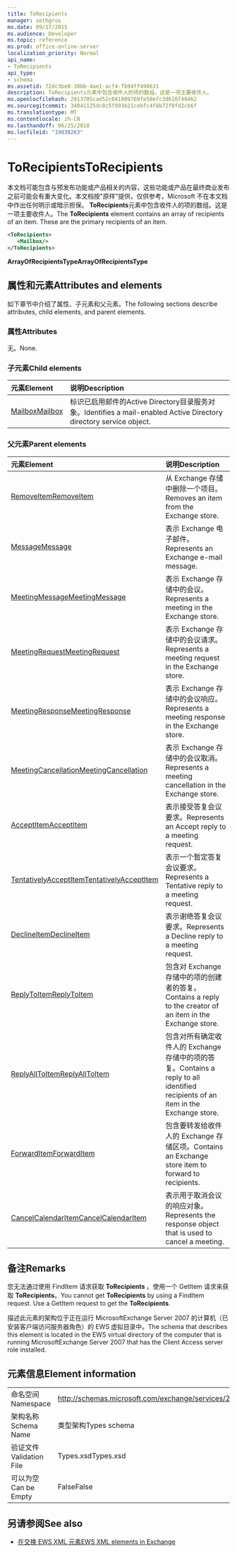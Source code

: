 ```yaml
---
title: ToRecipients
manager: sethgros
ms.date: 09/17/2015
ms.audience: Developer
ms.topic: reference
ms.prod: office-online-server
localization_priority: Normal
api_name:
- ToRecipients
api_type:
- schema
ms.assetid: 72dc3be8-30bb-4ae1-acf4-fb94ff490631
description: ToRecipients元素中包含收件人的项的数组。这是一项主要收件人。
ms.openlocfilehash: 2913705cad52c041809769fe58efc3d616f40462
ms.sourcegitcommit: 34041125dc8c5f993b21cebfc4f8b72f0fd2cb6f
ms.translationtype: MT
ms.contentlocale: zh-CN
ms.lasthandoff: 06/25/2018
ms.locfileid: "19838263"
---
```

# <a name="torecipients"></a><span data-ttu-id="3f60a-104">ToRecipients</span><span class="sxs-lookup"><span data-stu-id="3f60a-104">ToRecipients</span></span>

<span data-ttu-id="3f60a-p102">本文档可能包含与预发布功能或产品相关的内容，这些功能或产品在最终商业发布之前可能会有重大变化。本文档按"原样"提供，仅供参考，Microsoft 不在本文档中作出任何明示或暗示担保。 **ToRecipients**元素中包含收件人的项的数组。这是一项主要收件人。</span><span class="sxs-lookup"><span data-stu-id="3f60a-p102">The **ToRecipients** element contains an array of recipients of an item. These are the primary recipients of an item.</span></span> 
  
```xml
<ToRecipients>
   <Mailbox/>
</ToRecipients>
```

 <span data-ttu-id="3f60a-107">**ArrayOfRecipientsType**</span><span class="sxs-lookup"><span data-stu-id="3f60a-107">**ArrayOfRecipientsType**</span></span>
## <a name="attributes-and-elements"></a><span data-ttu-id="3f60a-108">属性和元素</span><span class="sxs-lookup"><span data-stu-id="3f60a-108">Attributes and elements</span></span>

<span data-ttu-id="3f60a-109">如下章节中介绍了属性、子元素和父元素。</span><span class="sxs-lookup"><span data-stu-id="3f60a-109">The following sections describe attributes, child elements, and parent elements.</span></span>
  
### <a name="attributes"></a><span data-ttu-id="3f60a-110">属性</span><span class="sxs-lookup"><span data-stu-id="3f60a-110">Attributes</span></span>

<span data-ttu-id="3f60a-111">无。</span><span class="sxs-lookup"><span data-stu-id="3f60a-111">None.</span></span>
  
### <a name="child-elements"></a><span data-ttu-id="3f60a-112">子元素</span><span class="sxs-lookup"><span data-stu-id="3f60a-112">Child elements</span></span>

|<span data-ttu-id="3f60a-113">**元素**</span><span class="sxs-lookup"><span data-stu-id="3f60a-113">**Element**</span></span>|<span data-ttu-id="3f60a-114">**说明**</span><span class="sxs-lookup"><span data-stu-id="3f60a-114">**Description**</span></span>|
|:-----|:-----|
|[<span data-ttu-id="3f60a-115">Mailbox</span><span class="sxs-lookup"><span data-stu-id="3f60a-115">Mailbox</span></span>](mailbox.md) <br/> |<span data-ttu-id="3f60a-116">标识已启用邮件的Active Directory目录服务对象。</span><span class="sxs-lookup"><span data-stu-id="3f60a-116">Identifies a mail-enabled Active Directory directory service object.</span></span>  <br/> |
   
### <a name="parent-elements"></a><span data-ttu-id="3f60a-117">父元素</span><span class="sxs-lookup"><span data-stu-id="3f60a-117">Parent elements</span></span>

|<span data-ttu-id="3f60a-118">**元素**</span><span class="sxs-lookup"><span data-stu-id="3f60a-118">**Element**</span></span>|<span data-ttu-id="3f60a-119">**说明**</span><span class="sxs-lookup"><span data-stu-id="3f60a-119">**Description**</span></span>|
|:-----|:-----|
|[<span data-ttu-id="3f60a-120">RemoveItem</span><span class="sxs-lookup"><span data-stu-id="3f60a-120">RemoveItem</span></span>](removeitem.md) <br/> |<span data-ttu-id="3f60a-121">从 Exchange 存储中删除一个项目。</span><span class="sxs-lookup"><span data-stu-id="3f60a-121">Removes an item from the Exchange store.</span></span>  <br/> |
|[<span data-ttu-id="3f60a-122">Message</span><span class="sxs-lookup"><span data-stu-id="3f60a-122">Message</span></span>](message-ex15websvcsotherref.md) <br/> |<span data-ttu-id="3f60a-123">表示 Exchange 电子邮件。</span><span class="sxs-lookup"><span data-stu-id="3f60a-123">Represents an Exchange e-mail message.</span></span>  <br/> |
|[<span data-ttu-id="3f60a-124">MeetingMessage</span><span class="sxs-lookup"><span data-stu-id="3f60a-124">MeetingMessage</span></span>](meetingmessage.md) <br/> |<span data-ttu-id="3f60a-125">表示 Exchange 存储中的会议。</span><span class="sxs-lookup"><span data-stu-id="3f60a-125">Represents a meeting in the Exchange store.</span></span>  <br/> |
|[<span data-ttu-id="3f60a-126">MeetingRequest</span><span class="sxs-lookup"><span data-stu-id="3f60a-126">MeetingRequest</span></span>](meetingrequest.md) <br/> |<span data-ttu-id="3f60a-127">表示 Exchange 存储中的会议请求。</span><span class="sxs-lookup"><span data-stu-id="3f60a-127">Represents a meeting request in the Exchange store.</span></span>  <br/> |
|[<span data-ttu-id="3f60a-128">MeetingResponse</span><span class="sxs-lookup"><span data-stu-id="3f60a-128">MeetingResponse</span></span>](meetingresponse.md) <br/> |<span data-ttu-id="3f60a-129">表示 Exchange 存储中的会议响应。</span><span class="sxs-lookup"><span data-stu-id="3f60a-129">Represents a meeting response in the Exchange store.</span></span>  <br/> |
|[<span data-ttu-id="3f60a-130">MeetingCancellation</span><span class="sxs-lookup"><span data-stu-id="3f60a-130">MeetingCancellation</span></span>](meetingcancellation.md) <br/> |<span data-ttu-id="3f60a-131">表示 Exchange 存储中的会议取消。</span><span class="sxs-lookup"><span data-stu-id="3f60a-131">Represents a meeting cancellation in the Exchange store.</span></span>  <br/> |
|[<span data-ttu-id="3f60a-132">AcceptItem</span><span class="sxs-lookup"><span data-stu-id="3f60a-132">AcceptItem</span></span>](acceptitem.md) <br/> |<span data-ttu-id="3f60a-133">表示接受答复会议要求。</span><span class="sxs-lookup"><span data-stu-id="3f60a-133">Represents an Accept reply to a meeting request.</span></span>  <br/> |
|[<span data-ttu-id="3f60a-134">TentativelyAcceptItem</span><span class="sxs-lookup"><span data-stu-id="3f60a-134">TentativelyAcceptItem</span></span>](tentativelyacceptitem.md) <br/> |<span data-ttu-id="3f60a-135">表示一个暂定答复会议要求。</span><span class="sxs-lookup"><span data-stu-id="3f60a-135">Represents a Tentative reply to a meeting request.</span></span>  <br/> |
|[<span data-ttu-id="3f60a-136">DeclineItem</span><span class="sxs-lookup"><span data-stu-id="3f60a-136">DeclineItem</span></span>](declineitem.md) <br/> |<span data-ttu-id="3f60a-137">表示谢绝答复会议要求。</span><span class="sxs-lookup"><span data-stu-id="3f60a-137">Represents a Decline reply to a meeting request.</span></span>  <br/> |
|[<span data-ttu-id="3f60a-138">ReplyToItem</span><span class="sxs-lookup"><span data-stu-id="3f60a-138">ReplyToItem</span></span>](replytoitem.md) <br/> |<span data-ttu-id="3f60a-139">包含对 Exchange 存储中的项的创建者的答复。</span><span class="sxs-lookup"><span data-stu-id="3f60a-139">Contains a reply to the creator of an item in the Exchange store.</span></span>  <br/> |
|[<span data-ttu-id="3f60a-140">ReplyAllToItem</span><span class="sxs-lookup"><span data-stu-id="3f60a-140">ReplyAllToItem</span></span>](replyalltoitem.md) <br/> |<span data-ttu-id="3f60a-141">包含对所有确定收件人的 Exchange 存储中的项的答复。</span><span class="sxs-lookup"><span data-stu-id="3f60a-141">Contains a reply to all identified recipients of an item in the Exchange store.</span></span>  <br/> |
|[<span data-ttu-id="3f60a-142">ForwardItem</span><span class="sxs-lookup"><span data-stu-id="3f60a-142">ForwardItem</span></span>](forwarditem.md) <br/> |<span data-ttu-id="3f60a-143">包含要转发给收件人的 Exchange 存储区项。</span><span class="sxs-lookup"><span data-stu-id="3f60a-143">Contains an Exchange store item to forward to recipients.</span></span>  <br/> |
|[<span data-ttu-id="3f60a-144">CancelCalendarItem</span><span class="sxs-lookup"><span data-stu-id="3f60a-144">CancelCalendarItem</span></span>](cancelcalendaritem.md) <br/> |<span data-ttu-id="3f60a-145">表示用于取消会议的响应对象。</span><span class="sxs-lookup"><span data-stu-id="3f60a-145">Represents the response object that is used to cancel a meeting.</span></span>  <br/> |
   
## <a name="remarks"></a><span data-ttu-id="3f60a-146">备注</span><span class="sxs-lookup"><span data-stu-id="3f60a-146">Remarks</span></span>

<span data-ttu-id="3f60a-p103">您无法通过使用 FindItem 请求获取 **ToRecipients** 。使用一个 GetItem 请求来获取 **ToRecipients**。</span><span class="sxs-lookup"><span data-stu-id="3f60a-p103">You cannot get **ToRecipients** by using a FindItem request. Use a GetItem request to get the **ToRecipients**.</span></span>
  
<span data-ttu-id="3f60a-149">描述此元素的架构位于正在运行 MicrosoftExchange Server 2007 的计算机（已安装客户端访问服务器角色）的 EWS 虚拟目录中。</span><span class="sxs-lookup"><span data-stu-id="3f60a-149">The schema that describes this element is located in the EWS virtual directory of the computer that is running MicrosoftExchange Server 2007 that has the Client Access server role installed.</span></span>
  
## <a name="element-information"></a><span data-ttu-id="3f60a-150">元素信息</span><span class="sxs-lookup"><span data-stu-id="3f60a-150">Element information</span></span>

|||
|:-----|:-----|
|<span data-ttu-id="3f60a-151">命名空间</span><span class="sxs-lookup"><span data-stu-id="3f60a-151">Namespace</span></span>  <br/> |http://schemas.microsoft.com/exchange/services/2006/types  <br/> |
|<span data-ttu-id="3f60a-152">架构名称</span><span class="sxs-lookup"><span data-stu-id="3f60a-152">Schema Name</span></span>  <br/> |<span data-ttu-id="3f60a-153">类型架构</span><span class="sxs-lookup"><span data-stu-id="3f60a-153">Types schema</span></span>  <br/> |
|<span data-ttu-id="3f60a-154">验证文件</span><span class="sxs-lookup"><span data-stu-id="3f60a-154">Validation File</span></span>  <br/> |<span data-ttu-id="3f60a-155">Types.xsd</span><span class="sxs-lookup"><span data-stu-id="3f60a-155">Types.xsd</span></span>  <br/> |
|<span data-ttu-id="3f60a-156">可以为空</span><span class="sxs-lookup"><span data-stu-id="3f60a-156">Can be Empty</span></span>  <br/> |<span data-ttu-id="3f60a-157">False</span><span class="sxs-lookup"><span data-stu-id="3f60a-157">False</span></span>  <br/> |
   
## <a name="see-also"></a><span data-ttu-id="3f60a-158">另请参阅</span><span class="sxs-lookup"><span data-stu-id="3f60a-158">See also</span></span>



- [<span data-ttu-id="3f60a-159">在交换 EWS XML 元素</span><span class="sxs-lookup"><span data-stu-id="3f60a-159">EWS XML elements in Exchange</span></span>](ews-xml-elements-in-exchange.md)

